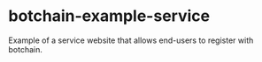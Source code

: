 # botchain-example-service
Example of a service website that allows end-users to register with botchain.
